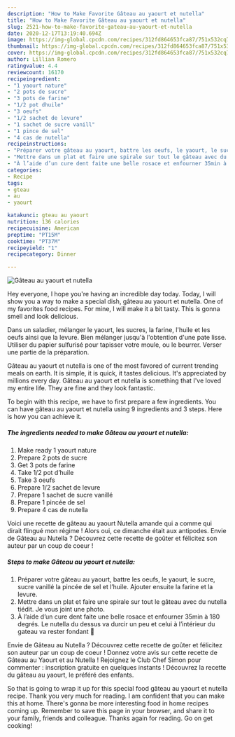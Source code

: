 ```yaml
---
description: "How to Make Favorite Gâteau au yaourt et nutella"
title: "How to Make Favorite Gâteau au yaourt et nutella"
slug: 2521-how-to-make-favorite-gateau-au-yaourt-et-nutella
date: 2020-12-17T13:19:40.694Z
image: https://img-global.cpcdn.com/recipes/312fd864653fca87/751x532cq70/gateau-au-yaourt-et-nutella-photo-principale-de-la-recette.jpg
thumbnail: https://img-global.cpcdn.com/recipes/312fd864653fca87/751x532cq70/gateau-au-yaourt-et-nutella-photo-principale-de-la-recette.jpg
cover: https://img-global.cpcdn.com/recipes/312fd864653fca87/751x532cq70/gateau-au-yaourt-et-nutella-photo-principale-de-la-recette.jpg
author: Lillian Romero
ratingvalue: 4.4
reviewcount: 16170
recipeingredient:
- "1 yaourt nature"
- "2 pots de sucre"
- "3 pots de farine"
- "1/2 pot dhuile"
- "3 oeufs"
- "1/2 sachet de levure"
- "1 sachet de sucre vanill"
- "1 pince de sel"
- "4 cas de nutella"
recipeinstructions:
- "Préparer votre gâteau au yaourt, battre les oeufs, le yaourt, le sucre, sucre vanillé la pincée de sel et l’huile. Ajouter ensuite la farine et la levure."
- "Mettre dans un plat et faire une spirale sur tout le gâteau avec du nutella tiédit. Je vous joint une photo."
- "À l’aide d’un cure dent faite une belle rosace et enfourner 35min à 180 degrés. Le nutella du dessus va durcir un peu et celui à l’intérieur du gateau va rester fondant 🤤"
categories:
- Recipe
tags:
- gteau
- au
- yaourt

katakunci: gteau au yaourt 
nutrition: 136 calories
recipecuisine: American
preptime: "PT15M"
cooktime: "PT37M"
recipeyield: "1"
recipecategory: Dinner

---
```



![Gâteau au yaourt et nutella](https://img-global.cpcdn.com/recipes/312fd864653fca87/751x532cq70/gateau-au-yaourt-et-nutella-photo-principale-de-la-recette.jpg)

Hey everyone, I hope you're having an incredible day today. Today, I will show you a way to make a special dish, gâteau au yaourt et nutella. One of my favorites food recipes. For mine, I will make it a bit tasty. This is gonna smell and look delicious.

Dans un saladier, mélanger le yaourt, les sucres, la farine, l&#39;huile et les oeufs ainsi que la levure. Bien mélanger jusqu&#39;à l&#39;obtention d&#39;une pate lisse. Utiliser du papier sulfurisé pour tapisser votre moule, ou le beurrer. Verser une partie de la préparation.

Gâteau au yaourt et nutella is one of the most favored of current trending meals on earth. It is simple, it is quick, it tastes delicious. It's appreciated by millions every day. Gâteau au yaourt et nutella is something that I've loved my entire life. They are fine and they look fantastic.


To begin with this recipe, we have to first prepare a few ingredients. You can have gâteau au yaourt et nutella using 9 ingredients and 3 steps. Here is how you can achieve it.

<!--inarticleads1-->

##### The ingredients needed to make Gâteau au yaourt et nutella:

1. Make ready 1 yaourt nature
1. Prepare 2 pots de sucre
1. Get 3 pots de farine
1. Take 1/2 pot d’huile
1. Take 3 oeufs
1. Prepare 1/2 sachet de levure
1. Prepare 1 sachet de sucre vanillé
1. Prepare 1 pincée de sel
1. Prepare 4 cas de nutella


Voici une recette de gâteau au yaourt Nutella amande qui a comme qui dirait flingué mon régime ! Alors oui, ce dimanche était aux antipodes. Envie de Gâteau au Nutella ? Découvrez cette recette de goûter et félicitez son auteur par un coup de coeur ! 

<!--inarticleads2-->

##### Steps to make Gâteau au yaourt et nutella:

1. Préparer votre gâteau au yaourt, battre les oeufs, le yaourt, le sucre, sucre vanillé la pincée de sel et l’huile. Ajouter ensuite la farine et la levure.
1. Mettre dans un plat et faire une spirale sur tout le gâteau avec du nutella tiédit. Je vous joint une photo.
1. À l’aide d’un cure dent faite une belle rosace et enfourner 35min à 180 degrés. Le nutella du dessus va durcir un peu et celui à l’intérieur du gateau va rester fondant 🤤


Envie de Gâteau au Nutella ? Découvrez cette recette de goûter et félicitez son auteur par un coup de coeur ! Donnez votre avis sur cette recette de Gâteau au Yaourt et au Nutella ! Rejoignez le Club Chef Simon pour commenter : inscription gratuite en quelques instants ! Découvrez la recette du gâteau au yaourt, le préféré des enfants. 

So that is going to wrap it up for this special food gâteau au yaourt et nutella recipe. Thank you very much for reading. I am confident that you can make this at home. There's gonna be more interesting food in home recipes coming up. Remember to save this page in your browser, and share it to your family, friends and colleague. Thanks again for reading. Go on get cooking!
